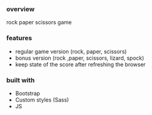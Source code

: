 ### overview

rock paper scissors game 

### features

- regular game version (rock, paper, scissors)
- bonus version (rock ,paper, scissors, lizard, spock)
- keep state of the score after refreshing the browser

### built with
- Bootstrap
- Custom styles (Sass)
- JS 